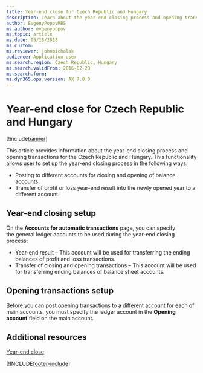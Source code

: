 ```yaml
---
title: Year-end close for Czech Republic and Hungary
description: Learn about the year-end closing process and opening transactions for the Czech Republic and Hungary, including an overview on the year-end closing process.
author: EvgenyPopovMBS
ms.author: evgenypopov
ms.topic: article
ms.date: 05/18/2018
ms.custom:
ms.reviewer: johnmichalak
audience: Application user
ms.search.region: Czech Republic, Hungary
ms.search.validFrom: 2016-02-28
ms.search.form:  
ms.dyn365.ops.version: AX 7.0.0
---
```


# Year-end close for Czech Republic and Hungary
[!include[banner](../../includes/banner.md)]

This article provides information about the year-end closing process and opening transactions for the Czech Republic and Hungary. This functionality allows user to set up the year-end closing process in the following ways:

-    Posting to different accounts for closing and opening of balance accounts.
-    Transfer of profit or loss year-end result into the newly opened year to a different account.

## Year-end closing setup
On the **Accounts for automatic transactions** page, you can specify the general ledger accounts to be used during the year-end closing process:

-   Year-end result – This account will be used for transferring the ending balances of profit and loss transactions.
-   Transfer of closing and opening transactions – This account will be used for transferring ending balances of balance sheet accounts.

## Opening transactions setup
Before you can post opening transactions to a different account for each of main accounts, you must specify the ledger account in the **Opening account** field on the main account.

## Additional resources
[Year-end close](../../general-ledger/year-end-close.md)


[!INCLUDE[footer-include](../../../includes/footer-banner.md)]